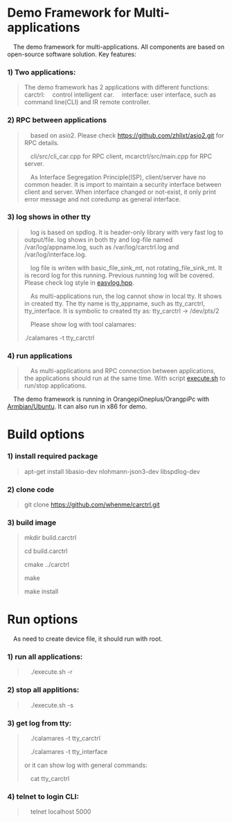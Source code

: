# Demo Framework for Multi-applications
 &emsp;The demo framework for multi-applications. All components are based on open-source software solution. Key features:

### 1) Two applications:
> The demo framework has 2 applications with different functions:
>   &emsp;carctrl:&emsp; control intelligent car.
>   &emsp;interface: user interface, such as command line(CLI) and IR remote controller.

### 2) RPC between applications
>   &emsp;based on asio2. Please check https://github.com/zhllxt/asio2.git for RPC details.
>
>   &emsp;cli/src/cli_car.cpp for RPC client, mcarctrl/src/main.cpp for RPC server.
>
>   &emsp;As Interface Segregation Principle(ISP), client/server have no common header. It is import to maintain a security interface between client and server. When interface changed or not-exist, it only print error message and not coredump as general interface.
>
### 3) log shows in other tty
>   &emsp;log is based on spdlog. It is header-only library with very fast log to output/file. log shows in both tty and log-file named /var/log/appname.log, such as /var/log/carctrl.log and /var/log/interface.log.
>
>   &emsp;log file is writen with basic_file_sink_mt, not rotating_file_sink_mt. It is record log for this running. Previous running log will be covered. Please check log style in [easylog.hpp](https://github.com/whenme/carctrl/blob/main/ioapi/include/ioapi/easylog.hpp).
>
>   &emsp;As multi-applications run, the log cannot show in local tty. It shows in created tty. The tty name is tty_appname, such as tty_carctrl, tty_interface. It is symbolic to created tty as: tty_carctrl -> /dev/pts/2
>
>   &emsp;Please show log with tool calamares:
>
>   ./calamares -t tty_carctrl
>
### 4) run applications
>   &emsp;As multi-applications and RPC connection between applications, the applications should run at the same time. With script [execute.sh](https://github.com/whenme/carctrl/blob/main/tools/execute.sh) to run/stop applications.
>
 &emsp;The demo framework is running in OrangepiOneplus/OrangpiPc with [Armbian/Ubuntu](https://github.com/armbian/build.git). It can also run in x86 for demo.

# Build options
### 1) install required package
>   apt-get install libasio-dev nlohmann-json3-dev libspdlog-dev

### 2) clone code
>   git clone https://github.com/whenme/carctrl.git

### 3) build image
>   mkdir build.carctrl
>
>   cd build.carctrl
>
>   cmake ../carctrl
>
>   make
>
>   make install
>

# Run options
   &emsp;As need to create device file, it should run with root.
### 1) run all applications:
>   &emsp;./execute.sh -r

### 2) stop all applitions:
>   &emsp;./execute.sh -s

### 3) get log from tty:
>   &emsp;./calamares -t tty_carctrl
>
>   &emsp;./calamares -t tty_interface
>
> or it can show log with general commands:
>
>   &emsp;cat tty_carctrl

### 4) telnet to login CLI:
>   &emsp;telnet localhost 5000
